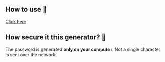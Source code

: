 
## How to use 🚀
[Click here](https://icaruk.github.io/password-generator/)

## How secure it this generator? 🔑
The password is generated **only on your computer**.
Not a single character is sent over the network.
